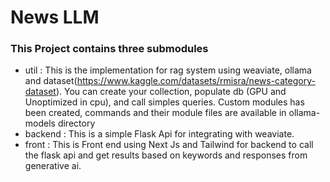 # News LLM
### This Project contains three submodules
- util : This is the implementation for rag system using weaviate, ollama and dataset(https://www.kaggle.com/datasets/rmisra/news-category-dataset). You can create your collection, populate db (GPU and Unoptimized in cpu), and call simples queries. Custom modules has been created, commands and their module files are available in ollama-models directory 
- backend : This is a simple Flask Api for integrating with weaviate. 
- front : This is Front end using Next Js and Tailwind for backend to call the flask api and get results based on keywords and responses from generative ai.
